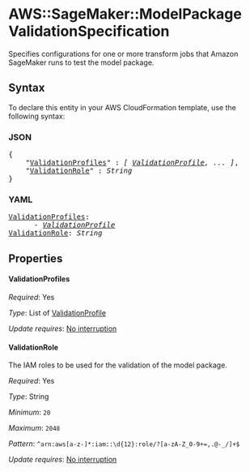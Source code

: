 # AWS::SageMaker::ModelPackage ValidationSpecification

Specifies configurations for one or more transform jobs that Amazon SageMaker runs to test the model package.

## Syntax

To declare this entity in your AWS CloudFormation template, use the following syntax:

### JSON

<pre>
{
    "<a href="#validationprofiles" title="ValidationProfiles">ValidationProfiles</a>" : <i>[ <a href="validationprofile.md">ValidationProfile</a>, ... ]</i>,
    "<a href="#validationrole" title="ValidationRole">ValidationRole</a>" : <i>String</i>
}
</pre>

### YAML

<pre>
<a href="#validationprofiles" title="ValidationProfiles">ValidationProfiles</a>: <i>
      - <a href="validationprofile.md">ValidationProfile</a></i>
<a href="#validationrole" title="ValidationRole">ValidationRole</a>: <i>String</i>
</pre>

## Properties

#### ValidationProfiles

_Required_: Yes

_Type_: List of <a href="validationprofile.md">ValidationProfile</a>

_Update requires_: [No interruption](https://docs.aws.amazon.com/AWSCloudFormation/latest/UserGuide/using-cfn-updating-stacks-update-behaviors.html#update-no-interrupt)

#### ValidationRole

The IAM roles to be used for the validation of the model package.

_Required_: Yes

_Type_: String

_Minimum_: <code>20</code>

_Maximum_: <code>2048</code>

_Pattern_: <code>^arn:aws[a-z\-]*:iam::\d{12}:role/?[a-zA-Z_0-9+=,.@\-_/]+$</code>

_Update requires_: [No interruption](https://docs.aws.amazon.com/AWSCloudFormation/latest/UserGuide/using-cfn-updating-stacks-update-behaviors.html#update-no-interrupt)

